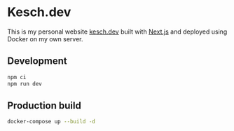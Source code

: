 # Kesch.dev

This is my personal website [kesch.dev](https://kesch.dev) built with
[Next.js](https://nextjs.org/) and deployed using Docker on my own server.

## Development

```bash
npm ci
npm run dev
```

## Production build

```bash
docker-compose up --build -d
```
